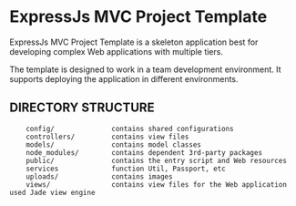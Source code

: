 ExpressJs MVC Project Template
===============================

ExpressJs MVC Project Template  is a skeleton  application best for
developing complex Web applications with multiple tiers.

The template is designed to work in a team development environment. It supports
deploying the application in different environments.



DIRECTORY STRUCTURE
-------------------

```
    config/              contains shared configurations
    controllers/         contains view files
    models/              contains model classes    
    node_modules/        contains dependent 3rd-party packages
    public/              contains the entry script and Web resources
    services             function Util, Passport, etc
    uploads/             contains images
    views/               contains view files for the Web application used Jade view engine

```
